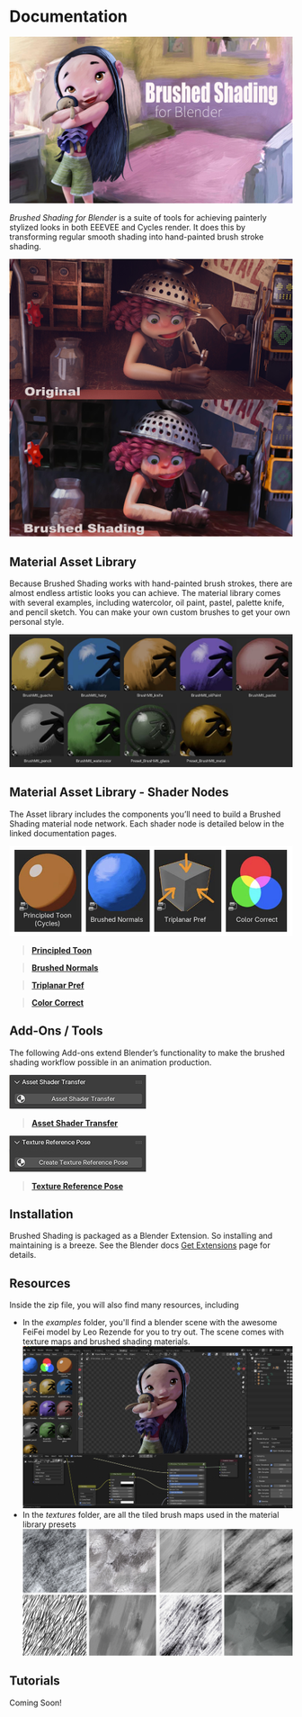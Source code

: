 # Documentation

![img](docs/img/FeiFei_BrushShade_v2.jpg)

*Brushed Shading for Blender* is a suite of tools for achieving painterly stylized looks in both EEEVEE and Cycles render. It does this by transforming regular smooth shading into hand-painted brush stroke shading. 

![img](docs/img/Junkyard_close_BA.jpg)

## Material Asset Library

Because Brushed Shading works with hand-painted brush strokes, there are almost endless artistic looks you can achieve. The material library comes with several examples, including watercolor, oil paint, pastel, palette knife, and pencil sketch. You can make your own custom brushes to get your own personal style.

![img](docs/img/matLib.jpg)

## Material Asset Library - Shader Nodes

The Asset library includes the components you’ll need to build a Brushed Shading material node network. Each shader node is detailed below in the linked documentation pages.

![img](docs/img/shaderNodes.jpg)


> **[Principled Toon](docs/PrincipledToon.md)**

> **[Brushed Normals](docs/BrushNormals.md)**

> **[Triplanar Pref](docs/triPref.md)**

> **[Color Correct](docs/cc.md)**




## Add-Ons / Tools

The following Add-ons extend Blender’s functionality to make the brushed shading workflow possible in an animation production.

[![AST](docs/img/shaderTransfer.jpg)](docs/shaderTransfer.html)

> **[Asset Shader Transfer](docs/shaderTransfer.md)**

[![img](docs/img/texRef.jpg)](docs/texRef.html)

> **[Texture Reference Pose](docs/texRef.md)**

## Installation

Brushed Shading is packaged as a Blender Extension. So installing and maintaining is a breeze. See the Blender docs <a href="https://docs.blender.org/manual/en/latest/editors/preferences/extensions.html" target="_blank">Get Extensions</a> page for details.

## Resources

Inside the zip file, you will also find many resources, including 

- In the *examples* folder, you'll find a blender scene with the awesome FeiFei model by Leo Rezende for you to try out. The scene comes with texture maps and brushed shading materials.
  ![img](docs/img/exampleScene.jpg)
- In the *textures* folder, are all the tiled brush maps used in the material library presets
  ![img](docs/img/brushMaps.jpg)

## Tutorials

Coming Soon!
